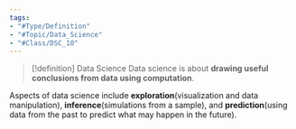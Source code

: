 ```yaml
---
tags:
- "#Type/Definition"
- "#Topic/Data_Science"
- "#Class/DSC_10"
---
```


> [!definition] Data Science
> Data science is about **drawing useful conclusions from data using computation**.

Aspects of data science include **exploration**(visualization and data manipulation), **inference**(simulations from a sample), and **prediction**(using data from the past to predict what may happen in the future). 